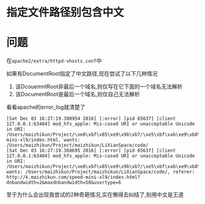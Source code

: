 # 指定文件路径别包含中文


# 问题

在`apache2/extra/httpd-vhosts.conf`中

如果有DocumentRoot指定了中文路径,现在尝试了以下几种情况

1. 该DcouemntRoot非最后一个域名,则仅写在它下面的一个域名无法解析
2. 该DocumentRoot是最后一个域名,则仅自己无法解析

看看apache的error_log就清楚了


```shell
[Sat Dec 03 16:27:19.300954 2016] [:error] [pid 65637] [client 127.0.0.1:63484] mod_hfs_apple: Mis-cased URI or unacceptable Unicode in URI: /Users/maizhikun/Project/\xe8\xbf\x85\xe9\x9b\xb7/\xe5\xbf\xab\xe9\xb8\x9f\xe6\x8f\x92\xe4\xbb\xb6/code/speed-mini-xl9/index.html, wants: /Users/maizhikun/Project/maizhikun/LiXianSpace/code/
[Sat Dec 03 16:27:19.368695 2016] [:error] [pid 65637] [client 127.0.0.1:63484] mod_hfs_apple: Mis-cased URI or unacceptable Unicode in URI: /Users/maizhikun/Project/\xe8\xbf\x85\xe9\x9b\xb7/\xe5\xbf\xab\xe9\xb8\x9f\xe6\x8f\x92\xe4\xbb\xb6/code/favicon.ico, wants: /Users/maizhikun/Project/maizhikun/LiXianSpace/code/, referer: http://k.maizhikun.com/speed-mini-xl9/index.html?dnbandwidth=2&maxdnbandwidth=50&usertype=6

```

至于为什么会出现我尝试的2种奇葩情况,实在懒得去纠结了,别用中文是王道


